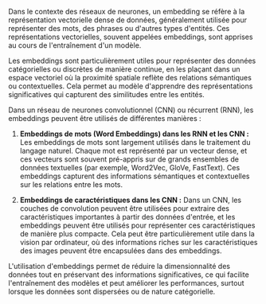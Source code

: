 Dans le contexte des réseaux de neurones, un embedding se réfère à la représentation vectorielle dense de données, généralement utilisée pour représenter des mots, des phrases ou d'autres types d'entités. Ces représentations vectorielles, souvent appelées embeddings, sont apprises au cours de l'entraînement d'un modèle.

Les embeddings sont particulièrement utiles pour représenter des données catégorielles ou discrètes de manière continue, en les plaçant dans un espace vectoriel où la proximité spatiale reflète des relations sémantiques ou contextuelles. Cela permet au modèle d'apprendre des représentations significatives qui capturent des similitudes entre les entités.

Dans un réseau de neurones convolutionnel (CNN) ou récurrent (RNN), les embeddings peuvent être utilisés de différentes manières :

1. **Embeddings de mots (Word Embeddings) dans les RNN et les CNN :** Les embeddings de mots sont largement utilisés dans le traitement du langage naturel. Chaque mot est représenté par un vecteur dense, et ces vecteurs sont souvent pré-appris sur de grands ensembles de données textuelles (par exemple, Word2Vec, GloVe, FastText). Ces embeddings capturent des informations sémantiques et contextuelles sur les relations entre les mots.

2. **Embeddings de caractéristiques dans les CNN :** Dans un CNN, les couches de convolution peuvent être utilisées pour extraire des caractéristiques importantes à partir des données d'entrée, et les embeddings peuvent être utilisés pour représenter ces caractéristiques de manière plus compacte. Cela peut être particulièrement utile dans la vision par ordinateur, où des informations riches sur les caractéristiques des images peuvent être encapsulées dans des embeddings.

L'utilisation d'embeddings permet de réduire la dimensionnalité des données tout en préservant des informations significatives, ce qui facilite l'entraînement des modèles et peut améliorer les performances, surtout lorsque les données sont dispersées ou de nature catégorielle.
